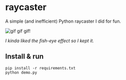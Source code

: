 # raycaster

A simple (and inefficient) Python raycaster I did for fun.

![gif gif gif!](http://i.imgur.com/2byTCcu.gif)

*I kinda liked the fish-eye effect so I kept it.*

## Install & run

```
pip install -r requirements.txt
python demo.py
```

